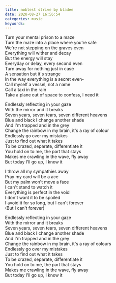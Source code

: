 ```yaml
---
title: noblest strive by bladee
date: 2020-08-27 16:56:54
categories: music
keywords:
---
```


Turn your mental prison to a maze\
Turn the maze into a place where you're safe\
We're not stepping on the graves even\
Everything will wither and decay\
But the energy will stay\
Everyday or delay, every second even\
Turn away for nothing just in case\
A sensation but it's strange\
In the way everything is a secret even-\
Call myself a vessel, not a name\
Call a taxi in the rain\
Take a plane out of space to confess, I need it

Endlessly reflecting in your gaze\
With the mirror and it breaks\
Seven years, seven tears, seven different heavens\
Blue and black I change another shade\
And I'm trapped and in the grey\
Change the rainbow in my brain, it's a ray of colour\
Endlessly go over my mistakes\
Just to find out what it takes\
To be crazed, separate, differentiate it\
You hold on to me, the part that stays\
Makes me crawling in the wave, fly away\
But today I'll go up, I know it

I throw all my sympathies away\
Pray my card will be a ace\
But my palm won't move a face\
I can't stand to watch it\
Everything is perfect in the void\
I don't want it to be spoiled\
I avoid it for so long, but I can't forever\
(But I can't forever)

Endlessly reflecting in your gaze\
With the mirror and it breaks\
Seven years, seven tears, seven different heavens\
Blue and black I change another shade\
And I'm trapped and in the grey\
Change the rainbow in my brain, it's a ray of colours\
Endlessly go over my mistakes\
Just to find out what it takes\
To be crazed, separate, differentiate it\
You hold on to me, the part that stays\
Makes me crawling in the wave, fly away\
But today I'll go up, I know it
